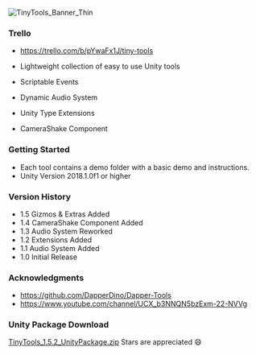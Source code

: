 ![TinyTools_Banner_Thin](https://user-images.githubusercontent.com/49044096/137410737-378af617-22de-4df8-8daa-1a693997b752.png)

### Trello
* https://trello.com/b/pYwaFx1J/tiny-tools

* Lightweight collection of easy to use Unity tools
* Scriptable Events
* Dynamic Audio System
* Unity Type Extensions
* CameraShake Component

### Getting Started
* Each tool contains a demo folder with a basic demo and instructions.
* Unity Version 2018.1.0f1 or higher

### Version History
* 1.5 Gizmos & Extras Added
* 1.4 CameraShake Component Added
* 1.3 Audio System Reworked
* 1.2 Extensions Added
* 1.1 Audio System Added
* 1.0 Initial Release

### Acknowledgments

* https://github.com/DapperDino/Dapper-Tools
* https://www.youtube.com/channel/UCX_b3NNQN5bzExm-22-NVVg

### Unity Package Download
[TinyTools_1.5.2_UnityPackage.zip](https://github.com/lukebradaric/TinyTools/files/7535214/TinyTools_1.5.2_UnityPackage.zip)
Stars are appreciated :smile:
